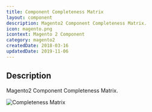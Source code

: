 ```yaml
---
title: Component Completeness Matrix
layout: component
description: Magento2 Component Completeness Matrix.
icon: magento.png
icontext: Magento 2 Component
category: magento2
createdDate: 2018-03-16
updatedDate: 2019-11-06
---
```


## Description

Magento2 Component Completeness Matrix.

![Completeness Matrix](https://user-images.githubusercontent.com/36419533/65947494-b9527080-e438-11e9-993b-744250e4354a.png)

